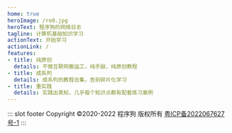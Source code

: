```yaml
---
home: true
heroImage: /re0.jpg
heroText: 程序狗的网络日志
tagline: 计算机基础知识学习
actionText: 开始学习
actionLink: /
features:
- title: 纯原创
  details: 不做互联网搬运工，纯手敲，纯原创教程
- title: 成系列
  details: 成系列的教程合集，告别碎片化学习
- title: 重实践
  details: 实践出真知，几乎每个知识点都有配套练习案例
---
```

::: slot footer
Copyright ©2020-2022 程序狗 版权所有 [粤ICP备2022067627号-1](https://beian.miit.gov.cn/)
:::